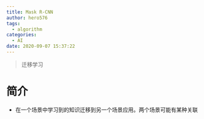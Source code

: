 ```yaml
---
title: Mask R-CNN
author: hero576
tags:
  - algorithm
categories:
  - AI
date: 2020-09-07 15:37:22
---
```

> 迁移学习
<!-- more -->

# 简介
- 在一个场景中学习到的知识迁移到另一个场景应用。两个场景可能有某种关联







